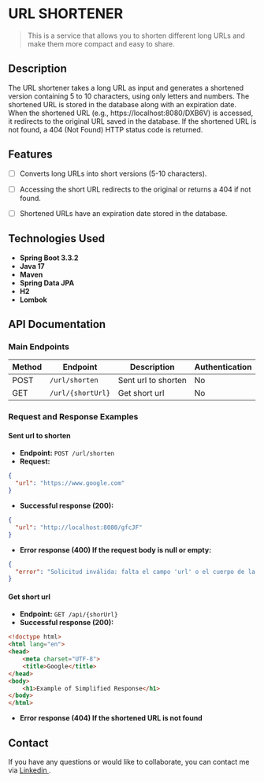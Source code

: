 # URL SHORTENER

> This is a service that allows you to shorten different long URLs and make them more compact and easy to share.

## Description

The URL shortener takes a long URL as input and generates a shortened version containing 5 to 10 characters, using only letters and numbers. The shortened URL is stored in the database along with an expiration date. When the shortened URL (e.g., https://localhost:8080/DXB6V) is accessed, it redirects to the original URL saved in the database. If the shortened URL is not found, a 404 (Not Found) HTTP status code is returned.

## Features

- [ ] Converts long URLs into short versions (5-10 characters).
- [ ] Accessing the short URL redirects to the original or returns a 404 if not found.
- [ ] Shortened URLs have an expiration date stored in the database.


## Technologies Used

- **Spring Boot 3.3.2**
- **Java 17**
- **Maven**
- **Spring Data JPA**
- **H2**
- **Lombok**

## API Documentation

### Main Endpoints

| Method | Endpoint            | Description                      | Authentication |
|--------|---------------------|----------------------------------|----------------|
| POST   | `/url/shorten`        | Sent url to shorten                | No            |
| GET    | `/url/{shortUrl}`   | Get short url              | No             |

### Request and Response Examples

#### Sent url to shorten

- **Endpoint:** `POST /url/shorten`
- **Request:**

```json
{
  "url": "https://www.google.com"
}
```

- **Successful response (200):**

```json
{
  "url": "http://localhost:8080/gfcJF"
}
```
- **Error response (400) If the request body is null or empty:**

```json
{
  "error": "Solicitud inválida: falta el campo 'url' o el cuerpo de la solicitud es nulo."
}
```


#### Get short url

- **Endpoint:** `GET /api/{shorUrl}`
- **Successful response (200):**

```html
<!doctype html>
<html lang="en">
<head>
    <meta charset="UTF-8">
    <title>Google</title>
</head>
<body>
    <h1>Example of Simplified Response</h1>
</body>
</html>

```

- **Error response (404) If the shortened URL is not found**

## Contact

If you have any questions or would like to collaborate, you can contact me via <a href="https://www.linkedin.com/in/victor-josu%C3%A9-ramirez-garc%C3%ADa-899bb81a6/" target="_blank" rel="noopener">
    Linkedin
  </a>.

